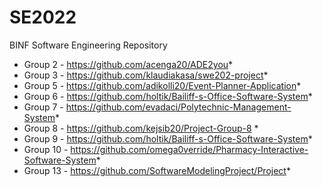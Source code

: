 # SE2022
BINF Software Engineering Repository

* Group 2 - https://github.com/acenga20/ADE2you*
* Group 3 - https://github.com/klaudiakasa/swe202-project*
* Group 5 - https://github.com/adikolli20/Event-Planner-Application*
* Group 6 - https://github.com/holtik/Bailiff-s-Office-Software-System*
* Group 7 - https://github.com/evadaci/Polytechnic-Management-System*
* Group 8 - https://github.com/kejsib20/Project-Group-8 *
* Group 9 - https://github.com/holtik/Bailiff-s-Office-Software-System*
* Group 10 - https://github.com/omega0verride/Pharmacy-Interactive-Software-System*
* Group 13 - https://github.com/SoftwareModelingProject/Project*
